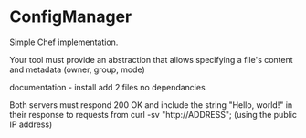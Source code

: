 # ConfigManager
Simple Chef implementation.

Your tool must provide an abstraction that allows specifying a file's content and metadata (owner, group, mode)

documentation - 
install
add 2 files
no dependancies

Both servers must respond 200 OK and include the string "Hello, world!" in their response to requests from curl -sv "http://ADDRESS"; (using the public IP address)